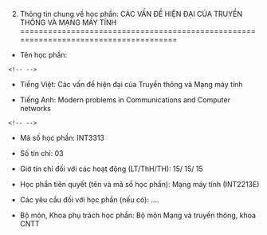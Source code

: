 2. Thông tin chung về học phần: CÁC VẤN ĐỀ HIỆN ĐẠI CỦA TRUYỀN THÔNG VÀ MẠNG MÁY TÍNH
=====================================================================================

-   Tên học phần:

```{=html}
<!-- -->
```
-   Tiếng Việt: Các vấn đề hiện đại của Truyền thông và Mạng máy tính

-   Tiếng Anh: Modern problems in Communications and Computer networks

```{=html}
<!-- -->
```
-   Mã số học phần: INT3313

-   Số tín chỉ: 03

-   Giờ tín chỉ đối với các hoạt động (LT/ThH/TH): 15/ 15/ 15

-   Học phần tiên quyết (tên và mã số học phần): Mạng máy tính
    (INT2213E)

-   Các yêu cầu đối với học phần (nếu có): \....

-   Bộ môn, Khoa phụ trách học phần: Bộ môn Mạng và truyền thông, khoa
    CNTT

